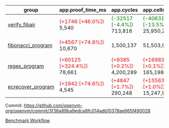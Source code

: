 | group | app.proof_time_ms | app.cycles | app.cells_used | leaf.proof_time_ms | leaf.cycles | leaf.cells_used |
| -- | -- | -- | -- | -- | -- | -- |
| [verify_fibair](https://github.com/openvm-org/openvm/blob/benchmark-results/benchmarks-dispatch/refs/heads/feat/native-load-store-block/verify_fibair-3f36a89ba9edca8fc014adb10378ae665f490028.md) |<span style='color: red'>(+1746 [+46.0%])</span> 5,540 | <span style='color: green'>(-32517 [-4.4%])</span> 713,816 | <span style='color: green'>(-4063110 [-13.5%])</span> 25,950,204 |- | - | - |
| [fibonacci_program](https://github.com/openvm-org/openvm/blob/benchmark-results/benchmarks-dispatch/refs/heads/feat/native-load-store-block/fibonacci-3f36a89ba9edca8fc014adb10378ae665f490028.md) |<span style='color: red'>(+4567 [+74.8%])</span> 10,670 |  1,500,137 |  51,503,940 |<span style='color: red'>(+8441 [+55.3%])</span> 23,707 | <span style='color: red'>(+88780 [+2.8%])</span> 3,260,794 | <span style='color: green'>(-15167801 [-11.8%])</span> 113,697,686 |
| [regex_program](https://github.com/openvm-org/openvm/blob/benchmark-results/benchmarks-dispatch/refs/heads/feat/native-load-store-block/regex-3f36a89ba9edca8fc014adb10378ae665f490028.md) |<span style='color: red'>(+60125 [+324.4%])</span> 78,661 | <span style='color: red'>(+9385 [+0.2%])</span> 4,200,289 | <span style='color: red'>(+169837 [+0.1%])</span> 165,198,010 |<span style='color: red'>(+21954 [+71.6%])</span> 52,627 | <span style='color: red'>(+27353 [+0.4%])</span> 6,547,759 | <span style='color: green'>(-39847416 [-13.7%])</span> 251,425,363 |
| [ecrecover_program](https://github.com/openvm-org/openvm/blob/benchmark-results/benchmarks-dispatch/refs/heads/feat/native-load-store-block/ecrecover-3f36a89ba9edca8fc014adb10378ae665f490028.md) |<span style='color: red'>(+1942 [+74.6%])</span> 4,545 | <span style='color: red'>(+4847 [+1.7%])</span> 290,248 | <span style='color: red'>(+155632 [+1.0%])</span> 15,247,929 |<span style='color: red'>(+30777 [+71.7%])</span> 73,697 | <span style='color: red'>(+195861 [+2.0%])</span> 9,859,165 | <span style='color: green'>(-58029734 [-13.2%])</span> 382,528,642 |


Commit: https://github.com/openvm-org/openvm/commit/3f36a89ba9edca8fc014adb10378ae665f490028

[Benchmark Workflow](https://github.com/openvm-org/openvm/actions/runs/12707120631)
